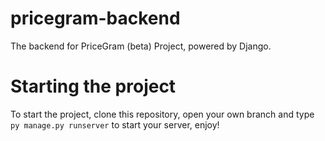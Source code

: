 # pricegram-backend
The backend for PriceGram (beta) Project, powered by Django.
# Starting the project
To start the project, clone this repository, open your own branch and type `py manage.py runserver` to start your server, enjoy!
